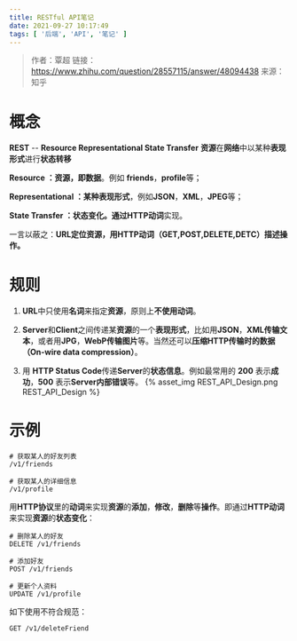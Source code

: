 ```yaml
---
title: RESTful API笔记
date: 2021-09-27 10:17:49
tags: [ '后端', 'API', '笔记' ] 
---
```


> 作者：覃超
> 链接：https://www.zhihu.com/question/28557115/answer/48094438
> 来源：知乎

# 概念

**REST** -- **Resource Representational State Transfer** **资源**在**网络**中以某种**表现形式**进行**状态转移**

**Resource **：**资源**，即**数据**。例如 **friends**，**profile**等；

**Representational **：某种**表现形式**，例如**JSON**，**XML**，**JPEG**等；

**State Transfer **：**状态变化**。通过**HTTP动词**实现。

一言以蔽之：**URL定位资源，用HTTP动词（GET,POST,DELETE,DETC）描述操作。**

# 规则

1. **URL**中只使用**名词**来指定**资源**，原则上**不使用动词**。

2. **Server**和**Client**之间传递某**资源**的一个**表现形式**，比如用**JSON**，**XML传输文本**，或者用**JPG**，**WebP传输图片**等。当然还可以**压缩HTTP传输时的数据（On-wire data compression）**。
3. 用 **HTTP Status Code**传递**Server**的**状态信息**。例如最常用的 **200** 表示**成功**，**500** 表示**Server内部错误**等。
{% asset_img REST_API_Design.png REST_API_Design %}

# 示例

```
# 获取某人的好友列表
/v1/friends
```

```
# 获取某人的详细信息
/v1/profile
```

用**HTTP协议**里的**动词**来实现**资源**的**添加**，**修改**，**删除**等**操作**。即通过**HTTP动词**来实现**资源**的**状态变化**：

```
# 删除某人的好友
DELETE /v1/friends
```

```
# 添加好友
POST /v1/friends
```

```
# 更新个人资料
UPDATE /v1/profile
```

如下使用不符合规范：

```
GET /v1/deleteFriend
```

